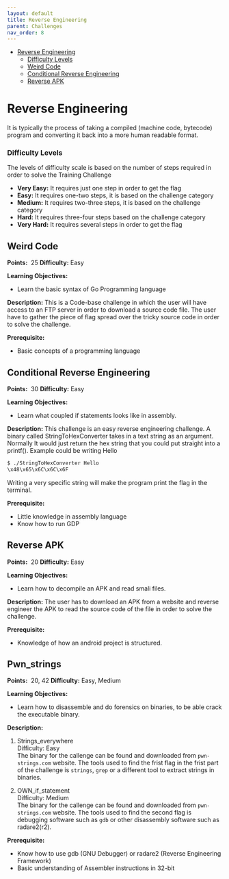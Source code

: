 ```yaml
---
layout: default
title: Reverse Engineering
parent: Challenges
nav_order: 8
---
```


- [Reverse Engineering](#reverse-engineering)
    - [Difficulty Levels](#difficulty-levels)
  - [Weird Code](#weird-code)
  - [Conditional Reverse Engineering](#conditional-reverse-engineering)
  - [Reverse APK](#reverse-apk)
  <!-- - [Program Behaviour](#program-behaviour) -->

# Reverse Engineering

 It is typically the process of taking a compiled (machine code,
 bytecode) program and converting it back into a more human readable format.


### Difficulty Levels

The levels of difficulty scale is based on the number of steps required in order to solve the
Training Challenge

- __Very Easy​:__ It requires just one step in order to get the flag
- __Easy:__​ It requires one-two steps, it is based on the challenge category
- __Medium​:__ It requires two-three steps, it is based on the challenge category
- __Hard:__ ​It requires three-four steps based on the challenge category
- __Very Hard:__​ It requires several steps in order to get the flag


## Weird Code

**Points:** ​ 25 **Difficulty:** Easy

**Learning Objectives:**

- Learn the basic syntax of Go Programming language

**Description:** ​This is a Code-base challenge in which the user will have access to an FTP
server in order to download a source code file. The user have to gather the piece of flag
spread over the tricky source code in order to solve the challenge.

**Prerequisite:**
- Basic concepts of a programming language

## Conditional Reverse Engineering

**Points:** ​ 30 **Difficulty:** Easy

**Learning Objectives:**

- Learn what coupled if statements looks like in assembly.

**Description:** ​This challenge is an easy reverse engineering challenge. A binary called StringToHexConverter takes in a text string as an argument.
Normally It would just return the hex string that you could put straight into a printf(). Example could be writing Hello
```bash
$ ./StringToHexConverter Hello
\x48\x65\x6C\x6C\x6F
```
Writing a very specific string will make the program print the flag in the terminal.


**Prerequisite:**
- Little knowledge in assembly language
- Know how to run GDP

## Reverse APK

**Points:** ​ 20 **Difficulty:** Easy

**Learning Objectives:**

- Learn how to decompile an APK and read smali files.

**Description:**
The user has to download an APK from a website and reverse engineer the APK to read the source code of the file in order to solve the challenge.

**Prerequisite:**
- Knowledge of how an android project is structured.

## Pwn_strings

**Points:** ​ 20, 42 **Difficulty:** Easy, Medium

**Learning Objectives:**

- Learn how to disassemble and do forensics on binaries, to be able crack the executable binary.  


**Description:**
1. Strings_everywhere  
    Difficulty: Easy  
    The binary for the callenge can be found and downloaded from `pwn-strings.com` website. The tools used to find the frist flag in the frist part of the challenge is `strings`, `grep` or a different tool to extract strings in binaries.
    
2. OWN_if_statement  
    Difficulty: Medium   
    The binary for the callenge can be found and downloaded from `pwn-strings.com` website. The tools used to find the second flag is debugging software such as `gdb` or other disassembly software such as radare2(r2). 

**Prerequisite:**
- Know how to use gdb (GNU Debugger) or radare2 (Reverse Engineering Framework)  
- Basic understanding of Assembler instructions in 32-bit   



